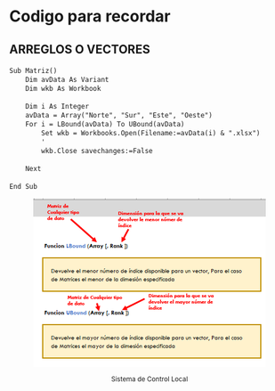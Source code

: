 # Codigo para recordar

## ARREGLOS O VECTORES
```
Sub Matriz()
    Dim avData As Variant
    Dim wkb As Workbook
    
    Dim i As Integer    
    avData = Array("Norte", "Sur", "Este", "Oeste")    
    For i = LBound(avData) To UBound(avData)
        Set wkb = Workbooks.Open(Filename:=avData(i) & ".xlsx")
        '        
        wkb.Close savechanges:=False     
        
    Next   

End Sub
```
<div align="center">
  <img src="img/arreglo.png">
  <small><p>Sistema de Control Local</p></small>
</div>
